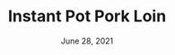 ---
title: "Instant Pot Pork Loin"
date: "June 28, 2021"
prepTime: "15 min" 
cookingTime: "35 min"
totalTime: "50 min"
topic: "Dinner"
image: "../../images/default.png"
originalLink: "https://diethood.com/instant-pot-pork-loin/"
scottRating: 5
ingredients: [
  {
    name: Pork Loin,
    amount: 2.25,
    unit: lbs
  },
  {
    name: black pepper,
    amount: .5,
    unit: teaspoon 
  },
  {
    name: butter substitute,
    amount: 3,
    unit: tbsp
  },
  {
    name: minced garlic,
    amount: 1,
    unit: tbsp
  },
  {
    name: brown sugar,
    amount: 1,
    unit: tbsp
  },
  {
    name: low sodium soy sauce,
    amount: 1,
    unit: tbsp
  },
  {
    name: lemon zest,
    amount: .75,
    unit: teaspoon
  },
  {
    name: parsley,
    amount: 2,
    unit: tsp
  },
  {
    name: thyme,
    amount: 1,
    unit: tsp 
  },
  {
    name: olive oil,
    amount: 1,
    unit: tbsp 
  },
  {
    name: lager beer,
    amount: 1,
    unit: cup
  },
]
directions: [
  "Let pork loin sit at room temperature for 20 minutes",
  "Whisk together melted butter substitute, garlic, brown sugar, low sodium soy sauce, lemon zest, parsley, and thyme in a small bowl",
  "Season the pork with pepper and then brush the mixture around",
  "Turn the instant pot to saute and heat up the olive oil. When instant pot is to temperature, sear all sides until browned. 2-3 minutes each side. Tip: use an oil splatter shield to reduce splatter.Use tongs to pick up and move pork loin.",
  "Remove from instant pot and set aside",
  "Add the beer and deglaze the bottom (scrape up any bits and pieces that may have stuck)",
  "Cancel the saute and put the cooking trivet in. Put the pork on the trivet. Cook on high pressure for 15 minutes with 15 minute natural release. Then release any pressure.",
  "Use a meat thermometer to read the temperature. The thermometer should read at least 145. If it's off by a little, you can put the lid back on for 2 to 3 more minutes and the residual heat will cook it. If it's far away from the temp you may have to turn on pressure cooking for a few more minutes",
  "Transfer the pork loin to a cutting board, tent in foil. Let rest 15 minutes before cutting.",
  "While waiting, remove the trivet and enable saute and reduce the sauce by half, stirring occasionally",
  "The pan juices have a lot of flavor but also a lot of fat. Filter our the fat for a healthier sauce."
]

---